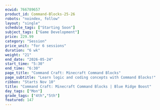 ```yaml
---
ecwid: 766789657
product_id: Command-Blocks-25-26
robots: "noindex, follow"
layout: "single"
schedule_tags: ["Starting Soon"]
subject_tags: ["Game Development"]
price: 229.99
category: "Session"
price_unit: "for 6 sessions"
duration: "6 wk"
weight: "21"
end_date: "2026-05-24"
start_time: "5:30"
end_time: "6:30"
page_title: "Command Craft: Minecraft Command Blocks"
page_subtitle: "Learn logic and coding concepts with Command Blocks!"
ribbon: "Starts Nov 10"
title: "Command Craft: Minecraft Command Blocks | Blue Ridge Boost"
day_tags: ["Mon"]
grade_tags: ["4th","5th"]
featured: 147
---
```

